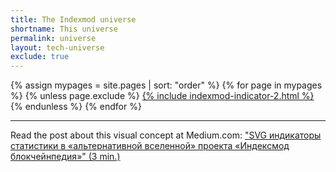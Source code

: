 ```yaml
---
title: The Indexmod universe
shortname: This universe
permalink: universe
layout: tech-universe
exclude: true
---
```


<wrap>
{% assign mypages = site.pages | sort: "order" %} {% for page in mypages %}
{% unless page.exclude %}
<a href="{{ page.permalink | absolute_url }}">{% include indexmod-indicator-2.html %}</a>
{% endunless %}
{% endfor %}
</wrap>

<hr>

Read the post about this visual concept at Medium.com: ["SVG индикаторы статистики в «альтернативной вселенной» проекта «Индексмод блокчейнпедия»" (3 min.)](https://medium.com/@andreideinichenko/svg-индикаторы-статистики-в-альтернативной-вселенной-проекта-индексмод-блокчейнпедия-325dc5cf3c1b)
